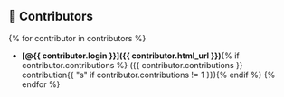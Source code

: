 ## 👥 Contributors

{% for contributor in contributors %}
- **[@{{ contributor.login }}]({{ contributor.html_url }})**{% if contributor.contributions %} ({{ contributor.contributions }} contribution{{ "s" if contributor.contributions != 1 }}){% endif %}
{% endfor %}